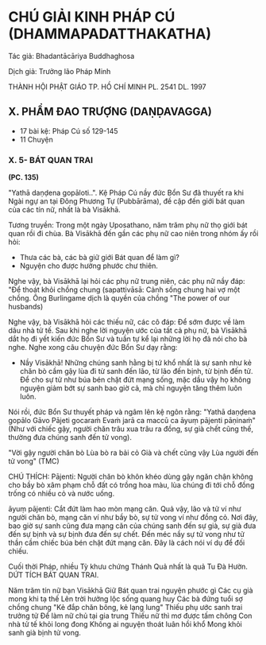 # CHÚ GIẢI KINH PHÁP CÚ (DHAMMAPADATTHAKATHA)

Tác giả: Bhadantācāriya Buddhaghosa

Dịch giả: Trưởng lão Pháp Minh

THÀNH HỘI PHẬT GIÁO TP. HỒ CHÍ MINH
PL. 2541 DL. 1997

## X. PHẨM ĐAO TRƯỢNG (DAṆḌAVAGGA)

- 17 bài kệ: Pháp Cú số 129-145
- 11 Chuyện

### X. 5- BÁT QUAN TRAI

**(PC. 135)**

"Yathā daṇḍena gopāloti..".
Kệ Pháp Cú nầy đức Bổn Sư đã thuyết ra khi Ngài ngự an tại Đông Phương Tự (Pubbārāma), đề cập đến giới bát quan của các tín nữ, nhất là bà Visākhā.

Tương truyền: Trong một ngày Uposathano, năm trăm phụ nữ thọ giới bát quan rồi đi chùa. Bà
Visākhā đến gần các phụ nữ cao niên trong nhóm ấy rồi hỏi:

- Thưa các bà, các bà giữ giới Bát quan để làm gì?
- Nguyện cho được hưởng phước chư thiên.

Nghe vậy, bà Visākhā lại hỏi các phụ nữ trung niên, các phụ nữ nầy đáp: "Để thoát khỏi chồng chung (sapattivāsā: Cảnh sống chung hai vợ một chồng. Ông Burlingame dịch là quyền của chồng "The power of our husbands)

Nghe vậy, bà Visākhā hỏi các thiếu nữ, các cô đáp: Để sớm được về làm dâu nhà tử tế.
Sau khi nghe lời nguyện ước của tất cả phụ nữ, bà Visākhā dắt họ đi yết kiến đức Bổn Sư và tuần tự kể lại những lời họ đã nói cho bà nghe. Nghe xong câu chuyện đức Bổn Sư dạy rằng:

- Nầy Visākhā! Những chúng sanh hằng bị tứ khổ nhất là sự sanh như kẻ chăn bò cầm gậy lùa đi từ sanh đến lão, từ lão đến bịnh, từ bịnh đến tử. Để cho sự tử như búa bén chặt đứt mạng sống, mặc dầu vậy họ không nguyện giảm bớt sự sanh bao giờ cả, mà chỉ nguyện tăng thêm luôn luôn.

Nói rồi, đức Bổn Sư thuyết pháp và ngâm lên kệ ngôn rằng: "Yathā daṇḍena gopālo
Gāvo Pājeti gocaraṁ
Evaṁ jarā ca maccū ca āyuṃ pājenti pāṇinaṁ" (Như với chiếc gậy, người chăn trâu xua trâu ra đồng, sự già chết cũng thế, thường đưa chúng sanh đến tử vong).

"Vời gậy người chăn bò
Lùa bò ra bải cỏ
Già và chết cũng vậy
Lùa người đến tử vong" (TMC)

CHÚ THÍCH:
Pājenti: Người chăn bò khôn khéo dùng gậy ngăn chận không cho bầy bò xâm phạm chỗ đất có trồng hoa màu, lùa chúng đi tới chỗ đồng trống có nhiều cỏ và nước uống.

āyuṃ pājenti: Cắt đứt làm hao mòn mạng căn. Quả vậy, lão và tử ví như người chăn bò, mạng căn ví như bầy bò, sự tử vong ví như đồng cỏ. Nơi đây, bao giờ sự sanh cũng đưa mạng căn của chúng sanh đến sự già, sự già đưa đến sự bịnh và sự bịnh đưa đến sự chết. Đến méc nầy sự tử vong như tử thần cầm chiếc búa bén chặt đứt mạng căn. Đây là cách nói ví dụ để đối chiếu.

Cuối thời Pháp, nhiều Tỳ khưu chứng Thánh Quả nhất là quả Tu Đà Hườn.
DỨT TÍCH BÁT QUAN TRAI.

Năm trăm tín nữ bạn Visākhā
Giữ Bát quan trai nguyện phước gì
Các cụ già mong khi tạ thế
Lên trời hưởng lộc sống quang huy
Các bà đứng tuổi sợ chồng chung "Kẻ đắp chăn bông, kẻ lạng lung"
Thiếu phụ ước sanh trai trưởng tử Để làm nữ chủ tại gia trung
Thiếu nữ thì mơ được tấm chông
Con nhà tử tế khỏi long đong
Không ai nguyện thoát luân hồi khổ
Mong khỏi sanh già bịnh tử vong.
